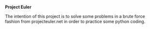 **Project Euler**

The intention of this project is to solve some problems in a brute force fashion from projecteuler.net in order to practice some python coding.
